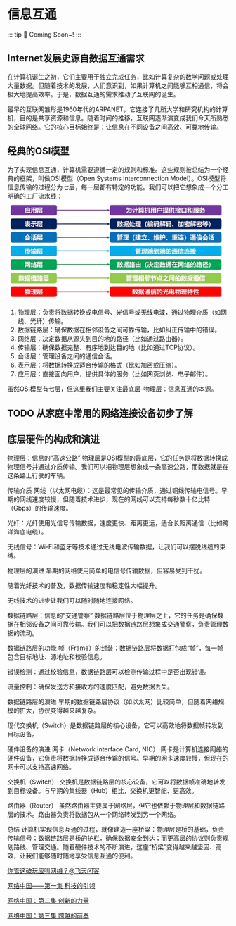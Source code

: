 # 信息互通<Badge type="warning" text="主线2/2" />
::: tip :tada:
Coming Soon~!
:::

## Internet发展史源自数据互通需求
在计算机诞生之初，它们主要用于独立完成任务，比如计算复杂的数学问题或处理大量数据。但随着技术的发展，人们意识到，如果计算机之间能够互相通信，将会极大地提高效率。于是，数据互通的需求推动了互联网的诞生。

最早的互联网雏形是1960年代的ARPANET，它连接了几所大学和研究机构的计算机，目的是共享资源和信息。随着时间的推移，互联网逐渐演变成我们今天所熟悉的全球网络。它的核心目标始终是：让信息在不同设备之间高效、可靠地传输。

## 经典的OSI模型
为了实现信息互通，计算机需要遵循一定的规则和标准。这些规则被总结为一个经典的框架，叫做OSI模型（Open Systems Interconnection Model）。OSI模型将信息传输的过程分为七层，每一层都有特定的功能。我们可以把它想象成一个分工明确的工厂流水线：
![OSI](./images/OSIModel.png)

1. 物理层：负责将数据转换成电信号、光信号或无线电波，通过物理介质（如网线、光纤）传输。
2. 数据链路层：确保数据在相邻设备之间可靠传输，比如纠正传输中的错误。
3. 网络层：决定数据从源头到目的地的路径（比如通过路由器）。
4. 传输层：确保数据完整、有序地到达目的地（比如通过TCP协议）。
5. 会话层：管理设备之间的通信会话。
6. 表示层：将数据转换成适合传输的格式（比如加密或压缩）。
7. 应用层：直接面向用户，提供具体的服务（比如网页浏览、电子邮件）。

虽然OSI模型有七层，但这里我们主要关注最底层-物理层：信息互通的本源。

## TODO 从家庭中常用的网络连接设备初步了解


## 底层硬件的构成和演进
物理层：信息的“高速公路”
物理层是OSI模型的最底层，它的任务是将数据转换成物理信号并通过介质传输。我们可以把物理层想象成一条高速公路，而数据就是在这条路上行驶的车辆。

传输介质
网线（以太网电缆）：这是最常见的传输介质，通过铜线传输电信号。早期的网线速度较慢，但随着技术进步，现在的网线可以支持每秒数十亿比特（Gbps）的传输速度。

光纤：光纤使用光信号传输数据，速度更快、距离更远，适合长距离通信（比如跨洋海底电缆）。

无线信号：Wi-Fi和蓝牙等技术通过无线电波传输数据，让我们可以摆脱线缆的束缚。

物理层的演进
早期的网络使用简单的电信号传输数据，但容易受到干扰。

随着光纤技术的普及，数据传输速度和稳定性大幅提升。

无线技术的进步让我们可以随时随地连接网络。

数据链路层：信息的“交通警察”
数据链路层位于物理层之上，它的任务是确保数据在相邻设备之间可靠传输。我们可以把数据链路层想象成交通警察，负责管理数据的流动。

数据链路层的功能
帧（Frame）的封装：数据链路层将数据打包成“帧”，每一帧包含目标地址、源地址和校验信息。

错误检测：通过校验信息，数据链路层可以检测传输过程中是否出现错误。

流量控制：确保发送方和接收方的速度匹配，避免数据丢失。

数据链路层的演进
早期的数据链路层协议（如以太网）比较简单，但随着网络规模的扩大，协议变得越来越复杂。

现代交换机（Switch）是数据链路层的核心设备，它可以高效地将数据帧转发到目标设备。

硬件设备的演进
网卡（Network Interface Card, NIC）
网卡是计算机连接网络的硬件设备，它负责将数据转换成适合传输的信号。早期的网卡速度较慢，但现在的网卡可以支持高速网络。

交换机（Switch）
交换机是数据链路层的核心设备，它可以将数据帧准确地转发到目标设备。与早期的集线器（Hub）相比，交换机更智能、更高效。

路由器（Router）
虽然路由器主要属于网络层，但它也依赖于物理层和数据链路层的技术。路由器负责将数据包从一个网络转发到另一个网络。

总结
计算机实现信息互通的过程，就像建造一座桥梁：物理层是桥的基础，负责传输信号；数据链路层是桥的护栏，确保数据安全到达；而更高层的协议则负责规划路线、管理交通。随着硬件技术的不断演进，这座“桥梁”变得越来越坚固、高效，让我们能够随时随地享受信息互通的便利。

[你管这破玩应叫网络？@飞天闪客](https://www.douyin.com/video/7453855860079578395)

[网络中国——第一集 科技的引领](https://v.kepu.net.cn/df/202207/t20220711_498802.html)

[网络中国：第二集 创新的力量](https://v.kepu.net.cn/df/202207/t20220711_498820.html)

[网络中国：第三集 跨越的前奏](https://v.kepu.net.cn/df/202207/t20220711_498821.html)